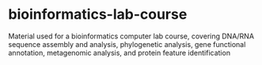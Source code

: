 # bioinformatics-lab-course
Material used for a bioinformatics computer lab course, covering DNA/RNA sequence assembly and analysis, phylogenetic analysis, gene functional annotation, metagenomic analysis, and protein feature identification
